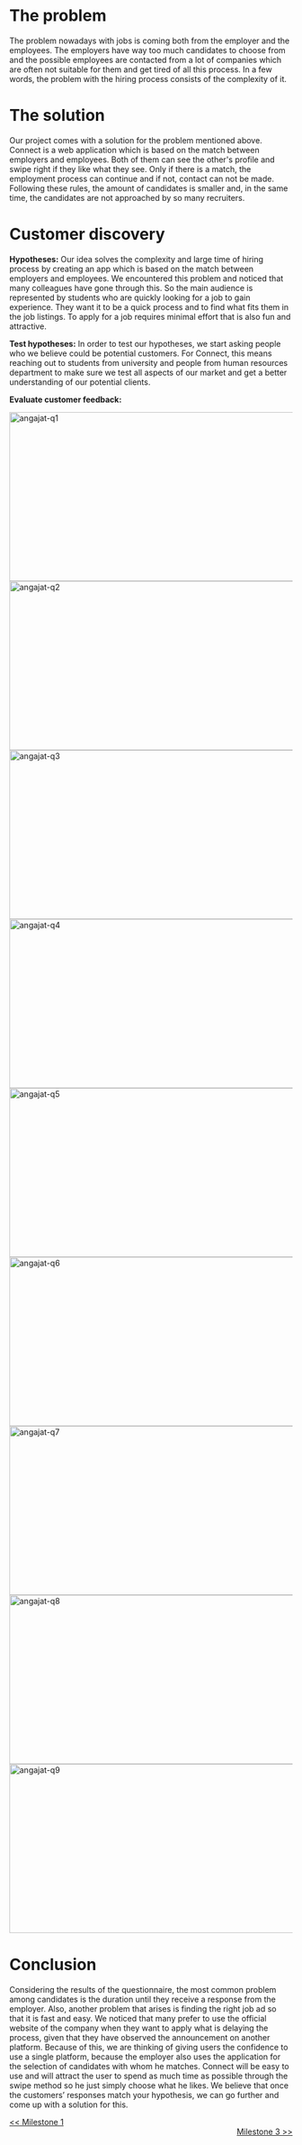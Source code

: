 # The problem

The problem nowadays with jobs is coming both from the employer and the employees. The employers have way too much candidates to choose from and the possible employees are contacted from a lot of companies which are often not suitable for them and get tired of all this process. In a few words, the problem with the hiring process consists of the complexity of it.

# The solution

Our project comes with a solution for the problem mentioned above.
Connect is a web application which is based on the match between employers and employees. Both of them can see the other's profile and swipe right if they like what they see. Only if there is a match, the employment process can continue and if not, contact can not be made. Following these rules, the amount of candidates is smaller and, in the same time, the candidates are not approached by so many recruiters.

# Customer discovery 

**Hypotheses:**
Our idea solves the complexity and large time of hiring process by creating an app which is based on the match between employers and employees.
We encountered this problem and noticed that many colleagues have gone through this. So the main audience is represented by students who are quickly looking for a job to gain experience. They want it to be a quick process and to find what fits them in the job listings. To apply for a job requires minimal effort that is also fun and attractive.

**Test hypotheses:**
In order to test our hypotheses, we start asking people who we believe could be potential customers. For Connect, this means reaching out to students from university and people from human resources department to make sure we test all aspects of our market and get a better understanding of our potential clients.

**Evaluate customer feedback:**

<img src="/connect.github.io/images/angajat-q1.png" alt="angajat-q1" width="600" height="300">
<img src="/connect.github.io/images/angajat-q2.png" alt="angajat-q2" width="600" height="300">
<img src="/connect.github.io/images/angajat-q3.png" alt="angajat-q3" width="600" height="300">
<img src="/connect.github.io/images/angajat-q4.png" alt="angajat-q4" width="600" height="300">
<img src="/connect.github.io/images/angajat-q5.png" alt="angajat-q5" width="600" height="300">
<img src="/connect.github.io/images/angajat-q6.png" alt="angajat-q6" width="600" height="300">
<img src="/connect.github.io/images/angajat-q7.png" alt="angajat-q7" width="600" height="300">
<img src="/connect.github.io/images/angajat-q8.png" alt="angajat-q8" width="600" height="300">
<img src="/connect.github.io/images/angajat-q9.png" alt="angajat-q9" width="600" height="300">

 
# Conclusion
Considering the results of the questionnaire, the most common problem among candidates is the duration until they receive a response from the employer. Also, another problem that arises is finding the right job ad so that it is fast and easy. We noticed that many prefer to use the official website of the company when they want to apply what is delaying the process, given that they have observed the announcement on another platform. Because of this, we are thinking of giving users the confidence to use a single platform, because the employer also uses the application for the selection of candidates with whom he matches. Connect will be easy to use and will attract the user to spend as much time as possible through the swipe method so he just simply choose what he likes. We believe that once the customers’ responses match your hypothesis, we can go further and come up with a solution for this.

 
<div style="text-align: left"> <a href="milestone1.html" > << Milestone 1 </a>  </div>
<div style="text-align: right"> <a href="milestone3.html" > Milestone 3 >> </a>  </div>

